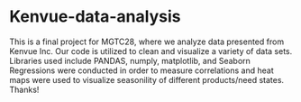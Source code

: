 # Kenvue-data-analysis 
This is a final project for MGTC28, where we analyze data presented from Kenvue Inc. Our code is utilized to clean and visualize a variety of data sets. Libraries used include PANDAS, numply, matplotlib, and Seaborn Regressions were conducted in order to measure correlations and heat maps were used to visualize seasonility of different products/need states.
Thanks!

